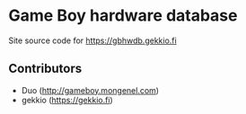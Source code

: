 # Game Boy hardware database

Site source code for https://gbhwdb.gekkio.fi

## Contributors

* Duo (http://gameboy.mongenel.com)
* gekkio (https://gekkio.fi)
